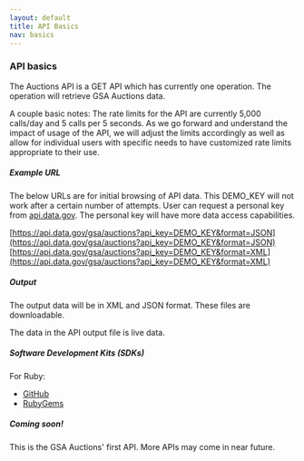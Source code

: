 ```yaml
---
layout: default
title: API Basics
nav: basics
---
```


### API basics

The Auctions API is a GET API which has currently one operation. The operation will retrieve GSA Auctions data.  

A couple basic notes: The rate limits for the API are currently 5,000 calls/day and 5 calls per 5 seconds. As we go forward and understand the impact of usage of the API, we will adjust the limits accordingly as well as allow for individual users with specific needs to have customized rate limits appropriate to their use.

##### Example URL

The below URLs are for initial browsing of API data. This DEMO_KEY will not work after a certain number of attempts. User can  request a personal key from [api.data.gov](https://api.data.gov/signup/). The personal key will have more data access capabilities.    

 [https://api.data.gov/gsa/auctions?api_key=DEMO_KEY&format=JSON](https://api.data.gov/gsa/auctions?api_key=DEMO_KEY&format=JSON)
 [https://api.data.gov/gsa/auctions?api_key=DEMO_KEY&format=XML](https://api.data.gov/gsa/auctions?api_key=DEMO_KEY&format=XML)

##### Output

The output data will be in XML and JSON format. These files are downloadable.

The data in the API output file is live data.  

##### Software Development Kits (SDKs)

For Ruby: 
* [GitHub](https://github.com/18F/gsa_auctions_gem)
* [RubyGems](https://rubygems.org/gems/gsa_auctions)

##### Coming soon! 

This is the GSA Auctions' first API. More APIs may come in near future.

<body id="basics"></body>

